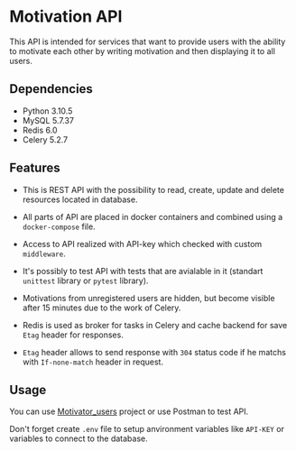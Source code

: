 # Motivation API

This API is intended for services that want to provide users with the ability to motivate each other by writing motivation and then displaying it to all users.

## Dependencies

* Python 3.10.5
* MySQL 5.7.37
* Redis 6.0
* Celery 5.2.7

## Features

* This is REST API with the possibility to read, create, update and delete resources located in database.

* All parts of API are placed in docker containers and combined using a `docker-compose` file.

* Access to API realized with API-key which checked with custom `middleware`.

* It's possibly to test API with tests that are avialable in it (standart `unittest` library or `pytest` library).

* Motivations from unregistered users are hidden, but become visible after 15 minutes due to the work of Celery.

* Redis is used as broker for tasks in Celery and cache backend for save `Etag` header for responses.

* `Etag` header allows to send response with `304` status code if he matchs with `If-none-match` header in request.

## Usage

You can use [Motivator_users](https://github.com/Bahch1k/Motivator_users) project or use Postman to test API.

Don't forget create `.env` file to setup anvironment variables like `API-KEY` or variables to connect to the database.
